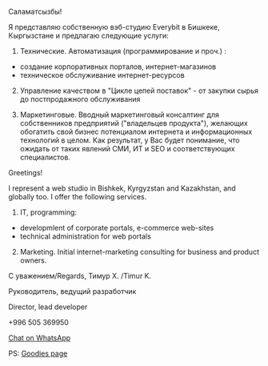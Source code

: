 Саламатсызбы!

Я представляю собственную вэб-студию Everybit в Бишкеке, Кыргызстане и предлагаю следующие
услуги:

1) Технические. Автоматизация (программирование и проч.) :
- создание корпоративных порталов, интернет-магазинов
- техническое обслуживание интернет-ресурсов

2) Управление качеством в "Цикле цепей поставок" - от закупки сырья до постпродажного обслуживания

3) Маркетинговые. Вводный маркетинговый консалтинг для собственников предприятий ("владельцев продукта"),
желающих обогатить свой бизнес потенциалом интернета и информационных технологий в целом.
Как результат, у Вас будет понимание, что ожидать от таких явлений СМИ, ИТ и SEO и соответствующих специалистов.



Greetings!

I represent a web studio in Bishkek, Kyrgyzstan and Kazakhstan, and globally too. 
I offer the following services.

1) IT, programming:
- developmlent of corporate portals, e-commerce web-sites
- technical administration for web portals

2) Marketing. Initial internet-marketing consulting for business and product owners.

С уважением/Regards,
Тимур Х. /Timur K.

Руководитель, ведущий разработчик

Director, lead developer

+996 505 369950

<a aria-label="Chat on WhatsApp" target="_blank" href="https://wa.me/+996505369950">Chat on WhatsApp</a>

PS:
<a href="https://github.com/timlit/goodies" target="_blank">Goodies page</a>
<!---
<img alt="Chat on WhatsApp"  src="WhatsAppButtonGreenLarge.svg"/> 

- 👋 Hi, I’m @timlit
- 👀 I’m into php and .Net
- 🌱 I’m learning GoLang, Python, Java; ML
- 💞️ I’m looking to collaborate on ...
- 📫 How to reach me ...



timlit/timlit is a ✨ special ✨ repository because its `README.md` (this file) appears on your GitHub profile.
You can click the Preview link to take a look at your changes.
--->
